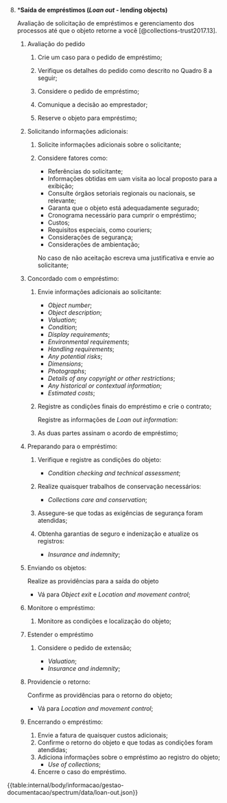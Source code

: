 8.  \***Saída de empréstimos (_Loan out_ - lending objects)**

    Avaliação de solicitação de empréstimos e gerenciamento dos processos até que o objeto retorne a você [@collections-trust2017.13].

    1.  Avaliação do pedido

        1.  Crie um caso para o pedido de empréstimo;

        2.  Verifique os detalhes do pedido como descrito no Quadro 8 a seguir;

        3.  Considere o pedido de empréstimo;

        4.  Comunique a decisão ao emprestador;

        5.  Reserve o objeto para empréstimo;

    2.  Solicitando informações adicionais:

        1.  Solicite informações adicionais sobre o solicitante;

        2.  Considere fatores como:

            - Referências do solicitante;
            - Informações obtidas em uam visita ao local proposto para a exibição;
            - Consulte órgãos setoriais regionais ou nacionais, se relevante;
            - Garanta que o objeto está adequadamente segurado;
            - Cronograma necessário para cumprir o empréstimo;
            - Custos;
            - Requisitos especiais, como couriers;
            - Considerações de segurança;
            - Considerações de ambientação;

            No caso de não aceitação escreva uma justificativa e envie ao solicitante;

    3.  Concordado com o empréstimo:

        1.  Envie informações adicionais ao solicitante:

            - _Object number_;
            - _Object description_;
            - _Valuation_;
            - _Condition_;
            - _Display requirements_;
            - _Environmental requirements_;
            - _Handling requirements_;
            - _Any potential risks_;
            - _Dimensions_;
            - _Photographs_;
            - _Details of any copyright or other restrictions_;
            - _Any historical or contextual information_;
            - _Estimated costs_;

        2.  Registre as condições finais do empréstimo e crie o contrato;

            Registre as informações de _Loan out information_:

        3.  As duas partes assinam o acordo de empréstimo;

    4.  Preparando para o empréstimo:

        1.  Verifique e registre as condições do objeto:

            - _Condition checking and technical assessment_;

        2.  Realize quaisquer trabalhos de conservação necessários:

            - _Collections care and conservation_;

        3.  Assegure-se que todas as exigências de segurança foram atendidas;

        4.  Obtenha garantias de seguro e indenização e atualize os registros:

            - _Insurance and indemnity_;

    5.  Enviando os objetos:

        Realize as providências para a saída do objeto

        - Vá para _Object exit_ e _Location and movement control_;

    6.  Monitore o empréstimo:

        1. Monitore as condições e localização do objeto;

    7.  Estender o empréstimo

        1.  Considere o pedido de extensão;

            - _Valuation_;
            - _Insurance and indemnity_;

    8.  Providencie o retorno:

        Confirme as providências para o retorno do objeto;

        - Vá para _Location and movement control_;

    9.  Encerrando o empréstimo:

        1.  Envie a fatura de quaisquer custos adicionais;
        2.  Confirme o retorno do objeto e que todas as condições foram atendidas;
        3.  Adiciona informações sobre o empréstimo ao registro do objeto;
            - _Use of collections_;
        4.  Encerre o caso do empréstimo.

{{table:internal/body/informacao/gestao-documentacao/spectrum/data/loan-out.json}}
